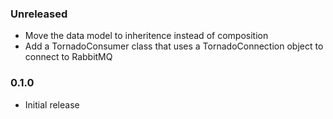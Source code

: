 ### Unreleased
- Move the data model to inheritence instead of composition
- Add a TornadoConsumer class that uses a TornadoConnection object to connect to RabbitMQ

### 0.1.0
- Initial release
